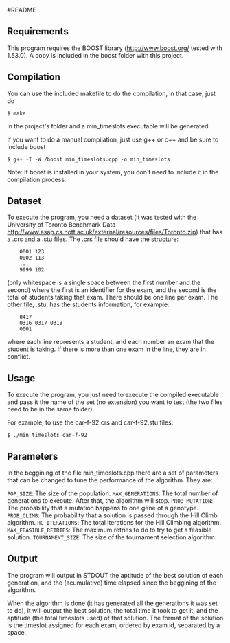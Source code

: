 #README

## Requirements
This program requires the BOOST library (http://www.boost.org/ tested with 1.53.0). A copy is included
in the boost folder with this project.

## Compilation
You can use the included makefile to do the compilation, in that case, just do

  `$ make`

in the project's folder and a min_timeslots executable will be generated.

If you want to do a manual compilation, just use g++ or c++ and be sure
to include boost

  `$ g++ -I -W /boost min_timeslots.cpp -o min_timeslots`

Note: If boost is installed in your system, you don't need to include it in the compilation
process.

## Dataset
To execute the program, you need a dataset (it was tested with the University of Toronto Benchmark
Data http://www.asap.cs.nott.ac.uk/external/resources/files/Toronto.zip) that has a .crs and a .stu
files. The .crs file should have the structure:

```
    0001 123
    0002 113
    ...
    9999 102
```

(only whitespace is a single space between the first number and the second)
where the first is an identifier for the exam, and the second is the total of students taking that exam.
There should be one line per exam.
The other file, .stu, has the students information, for example:

```
    0417
    0316 0317 0318
    0001
```

where each line represents a student, and each number an exam that the student is taking. If there is
more than one exam in the line, they are in conflict.

## Usage
To execute the program, you just need to execute the compiled executable and pass it the name
of the set (no extension) you want to test (the two files need to be in the same folder).

For example, to use the car-f-92.crs and car-f-92.stu files:

  `$ ./min_timeslots car-f-92`

## Parameters
In the beggining of the file min_timeslots.cpp there are a set of parameters that can be changed
to tune the performance of the algorithm. They are:

`POP_SIZE`: The size of the population.
`MAX_GENERATIONS`: The total number of generations to execute. After that, the algorithm will stop.
`PROB_MUTATION`: The probability that a mutation happens to one gene of a genotype.
`PROB_CLIMB`: The probability that a solution is passed through the Hill Climb algorithm.
`HC_ITERATIONS`: The total iterations for the Hill Climbing algorithm.
`MAX_FEASIBLE_RETRIES`: The maximum retries to do to try to get a feasible solution.
`TOURNAMENT_SIZE`: The size of the tournament selection algorithm.

## Output
The program will output in STDOUT the aptitude of the best solution of each generation, and the (acumulative)
time elapsed since the beggining of the algorithm.

When the algorithm is done (it has generated all the generations it was set to do), it will output the
best solution, the total time it took to get it, and the aptitude (the total timeslots used) of that solution.
The format of the solution is the timeslot assigned for each exam, ordered by exam id, separated by a space.